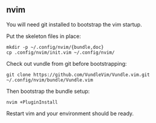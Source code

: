 nvim
----

You will need git installed to bootstrap the vim startup.

Put the skeleton files in place:

	mkdir -p ~/.config/nvim/{bundle,doc}
	cp .config/nvim/init.vim ~/.config/nvim/

Check out vundle from git before bootstrapping:

	git clone https://github.com/VundleVim/Vundle.vim.git ~/.config/nvim/bundle/Vundle.vim

Then bootstrap the bundle setup:

	nvim +PluginInstall

Restart vim and your environment should be ready.
